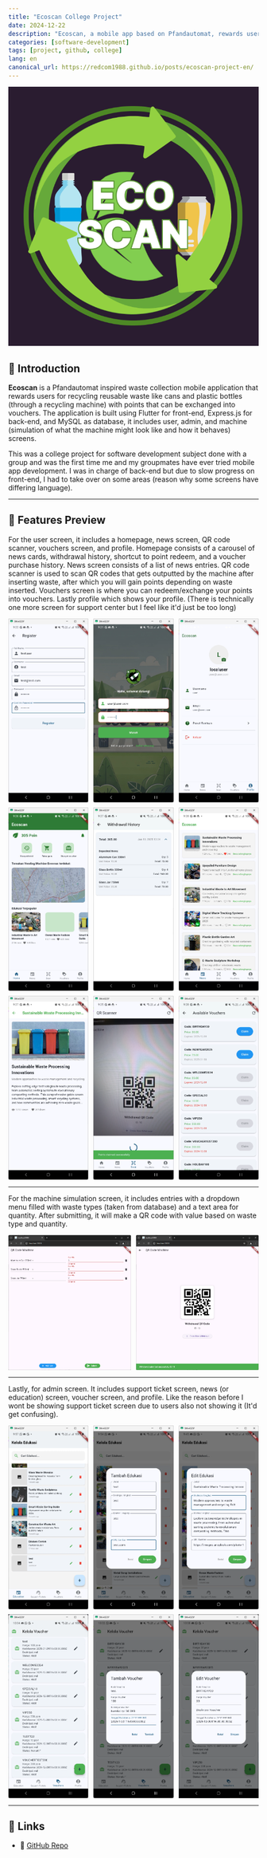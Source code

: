 ```yaml
---
title: "Ecoscan College Project"
date: 2024-12-22
description: "Ecoscan, a mobile app based on Pfandautomat, rewards users for recycling reusable items like cans and plastic bottles with points that can be converted into vouchers."
categories: [software-development]
tags: [project, github, college]
lang: en
canonical_url: https://redcom1988.github.io/posts/ecoscan-project-en/
---
```


<div>
  <img src="/assets/img/ecoscan/logo.png" alt="Logo" />
</div>

## 🚀 Introduction

**Ecoscan** is a Pfandautomat inspired waste collection mobile application that rewards users for recycling reusable waste like cans and plastic bottles (through a recycling machine) with points that can be exchanged into vouchers. The application is built using Flutter for front-end, Express.js for back-end, and MySQL as database, it includes user, admin, and machine (simulation of what the machine might look like and how it behaves) screens.

This was a college project for software development subject done with a group and was the first time me and my groupmates have ever tried mobile app development. I was in charge of back-end but due to slow progress on front-end, I had to take over on some areas (reason why some screens have differing language).

---

## 📸 Features Preview

For the user screen, it includes a homepage, news screen, QR code scanner, vouchers screen, and profile. Homepage consists of a carousel of news cards, withdrawal history, shortcut to point redeem, and a voucher purchase history. News screen consists of a list of news entries. QR code scanner is used to scan QR codes that gets outputted by the machine after inserting waste, after which you will gain points depending on waste inserted. Vouchers screen is where you can redeem/exchange your points into vouchers. Lastly profile which shows your profile. (There is technically one more screen for support center but I feel like it'd just be too long)

<div style="display: grid; grid-template-columns: repeat(3, 1fr); gap: 10px;">
  <img src="/assets/img/ecoscan/user-register.png" alt="Feature 1" />
  <img src="/assets/img/ecoscan/user-login.png" alt="Feature 2" />
  <img src="/assets/img/ecoscan/user-profile.png" alt="Feature 3" />
  <img src="/assets/img/ecoscan/user-homepage.png" alt="Feature 4" />
  <img src="/assets/img/ecoscan/user-withdrawal-history.png" alt="Feature 5" />
  <img src="/assets/img/ecoscan/user-news.png" alt="Feature 6" />
  <img src="/assets/img/ecoscan/user-news-detail.png" alt="Feature 7" />
  <img src="/assets/img/ecoscan/user-qrscan.png" alt="Feature 8" />
  <img src="/assets/img/ecoscan/user-voucher-buy.png" alt="Feature 9" />
</div>

---

For the machine simulation screen, it includes entries with a dropdown menu filled with waste types (taken from database) and a text area for quantity. After submitting, it will make a QR code with value based on waste type and quantity.

<div style="display: grid; grid-template-columns: 1fr 1fr; gap: 10px;">
  <img src="/assets/img/ecoscan/machine-input.png" alt="Before" />
  <img src="/assets/img/ecoscan/machine-output.png" alt="After" />
</div>

---

Lastly, for admin screen. It includes support ticket screen, news (or education) screen, voucher screen, and profile. Like the reason before I wont be showing support ticket screen due to users also not showing it (It'd get confusing).

<div style="display: grid; grid-template-columns: repeat(3, 1fr); gap: 10px;">
  <img src="/assets/img/ecoscan/admin-education.png" alt="UI 1" />
  <img src="/assets/img/ecoscan/admin-education-add.png" alt="UI 2" />
  <img src="/assets/img/ecoscan/admin-education-edit.png" alt="UI 3" />
  <img src="/assets/img/ecoscan/admin-voucher.png" alt="UI 4" />
  <img src="/assets/img/ecoscan/admin-voucher-add.png" alt="UI 5" />
  <img src="/assets/img/ecoscan/admin-voucher-edit.png" alt="UI 6" />
</div>

---

## 📎 Links
- 🔗 [GitHub Repo](https://github.com/redcom1988/eco-scan-app)
